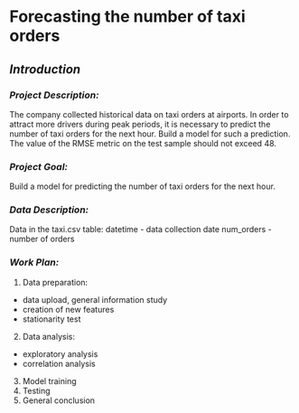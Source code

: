 # Forecasting the number of taxi orders

## ***Introduction***

### *Project Description:*
The company collected historical data on taxi orders at airports. In order to attract more drivers during peak periods, it is necessary to predict the number of taxi orders for the next hour. Build a model for such a prediction.
The value of the RMSE metric on the test sample should not exceed 48.
### *Project Goal:*
Build a model for predicting the number of taxi orders for the next hour.
### *Data Description:*
Data in the taxi.csv table:
datetime - data collection date
num_orders - number of orders
### *Work Plan:*
1. Data preparation:
- data upload, general information study
- creation of new features
- stationarity test
2. Data analysis:
- exploratory analysis
- correlation analysis
3. Model training
4. Testing
5. General conclusion
